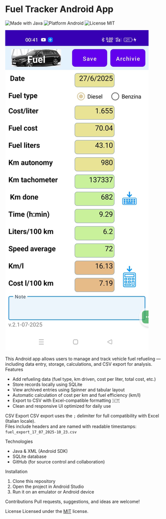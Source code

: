 # Fuel Tracker Android App

![Made with Java](https://img.shields.io/badge/Made%20with-Java-orange.svg)
![Platform Android](https://img.shields.io/badge/Platform-Android-blue.svg)
![License MIT](https://img.shields.io/badge/License-MIT-green.svg)

![Fuel Tracker Screenshot](images/screenshot1.jpg)

This Android app allows users to manage and track vehicle fuel refueling — including data entry, storage, calculations, and CSV export for analysis.
Features
- Add refueling data (fuel type, km driven, cost per liter, total cost, etc.)
- Store records locally using SQLite
- View archived entries using Spinner and tabular layout
- Automatic calculation of cost per km and fuel efficiency (km/l)
- Export to CSV with Excel-compatible formatting 🇮🇹
- Clean and responsive UI optimized for daily use

CSV Export
CSV export uses the `;` delimiter for full compatibility with Excel (Italian locale).  
Files include headers and are named with readable timestamps:  
`fuel_export_17_07_2025-10_23.csv`

Technologies
- Java & XML (Android SDK)
- SQLite database
- GitHub (for source control and collaboration)

Installation
1. Clone this repository
2. Open the project in Android Studio
3. Run it on an emulator or Android device

Contributions
Pull requests, suggestions, and ideas are welcome!

License
Licensed under the [MIT](LICENSE) license.

